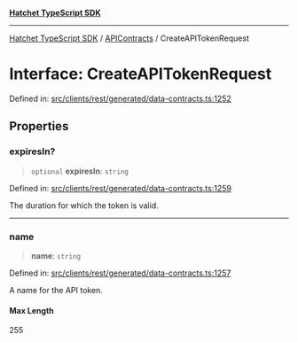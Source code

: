 [**Hatchet TypeScript SDK**](../../../../README.md)

***

[Hatchet TypeScript SDK](../../../../README.md) / [APIContracts](../README.md) / CreateAPITokenRequest

# Interface: CreateAPITokenRequest

Defined in: [src/clients/rest/generated/data-contracts.ts:1252](https://github.com/hatchet-dev/hatchet/blob/0288a24f2e9f14787135b399bd47182f4d1260d9/sdks/typescript/src/clients/rest/generated/data-contracts.ts#L1252)

## Properties

### expiresIn?

> `optional` **expiresIn**: `string`

Defined in: [src/clients/rest/generated/data-contracts.ts:1259](https://github.com/hatchet-dev/hatchet/blob/0288a24f2e9f14787135b399bd47182f4d1260d9/sdks/typescript/src/clients/rest/generated/data-contracts.ts#L1259)

The duration for which the token is valid.

***

### name

> **name**: `string`

Defined in: [src/clients/rest/generated/data-contracts.ts:1257](https://github.com/hatchet-dev/hatchet/blob/0288a24f2e9f14787135b399bd47182f4d1260d9/sdks/typescript/src/clients/rest/generated/data-contracts.ts#L1257)

A name for the API token.

#### Max Length

255
